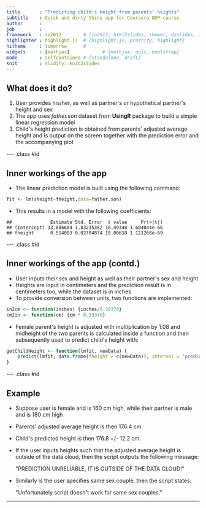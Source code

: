 ```yaml
---
title       : "Predicting child's height from parents' heights"
subtitle    : Quick and dirty Shiny app for Coursera DDP course
author      : 
job         : 
framework   : io2012        # {io2012, html5slides, shower, dzslides, ...}
highlighter : highlight.js  # {highlight.js, prettify, highlight}
hitheme     : tomorrow      # 
widgets     : [mathjax]            # {mathjax, quiz, bootstrap}
mode        : selfcontained # {standalone, draft}
knit        : slidify::knit2slides
---
```


## What does it do?

1. User provides his/her, as well as partner's or hypothetical partner's height and sex
2. The app uses *father.son* dataset from **UsingR** package to build a simple linear regression model
3. Child's height prediction is obtained from parents' adjusted average height and is output on the screen together with the prediction error and the accompanying plot

--- .class #id 

## Inner workings of the app


- The linear prediction model is built using the following command:


```r
fit <- lm(sheight~fheight,data=father.son)
```

- This results in a model with the following coefficients:


```
##              Estimate Std. Error  t value     Pr(>|t|)
## (Intercept) 33.886604 1.83235382 18.49348 1.604044e-66
## fheight      0.514093 0.02704874 19.00618 1.121268e-69
```

--- .class #id

## Inner workings of the app (contd.)
- User inputs their sex and height as well as their partner's sex and height
- Heights are input in centimeters and the prediction result is in centimeters too, while the dataset is in inches
- To provide conversion between units, two functions are implemented:


```r
in2cm <- function(inches) {inches/0.39370}
cm2in <- function(cm) {cm * 0.39370}
```
- Female parent's height is adjusted with multiplication by 1.08 and midheight of the two parents is calculated inside a function and then subsequently used to predict child's height with:
 

```r
getChildHeight <- function(lmfit, newData) {
    predict(lmfit, data.frame(fheight = c(newData)), interval = "prediction")
}
```

--- .class #id

## Example
- Suppose user is female and is 160 cm high, while their partner is male and is 180 cm high


- Parents' adjusted average height is then 176.4 cm.



- Child's predicted height is then 176.8 +/- 12.2 cm.

- If the user inputs heights such that the adjusted average height is outside of the data cloud, then the script outputs the following message:
    
    "PREDICTION UNRELIABLE, IT IS OUTSIDE OF THE DATA CLOUD!"
    
- Similarly is the user specifies same sex couple, then the script states:
    
    "Unfortunately script doesn't work for same sex couples."

---



